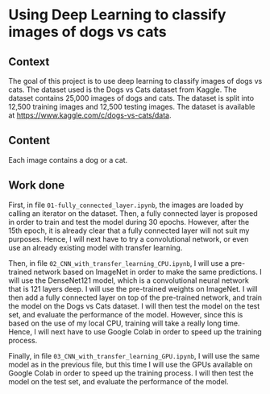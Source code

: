 # Using Deep Learning to classify images of dogs vs cats

## Context
The goal of this project is to use deep learning to classify images of dogs vs cats. The dataset used is the Dogs vs Cats dataset from Kaggle. The dataset contains 25,000 images of dogs and cats. The dataset is split into 12,500 training images and 12,500 testing images. The dataset is available at https://www.kaggle.com/c/dogs-vs-cats/data.

## Content
Each image contains a dog or a cat.

## Work done
First, in file `01-fully_connected_layer.ipynb`, the images are loaded by calling an iterator on the dataset. Then, a fully connected layer is proposed in order to train and test the model during 30 epochs. However, after the 15th epoch, it is already clear that a fully connected layer will not suit my purposes. Hence,  I will next have to try a convolutional network, or even use an already existing model with transfer learning.

Then, in file `02_CNN_with_transfer_learning_CPU.ipynb`, I will use a pre-trained network based on ImageNet in order to make the same predictions. I will use the DenseNet121 model, which is a convolutional neural network that is 121 layers deep. I will use the pre-trained weights on ImageNet. I will then add a fully connected layer on top of the pre-trained network, and train the model on the Dogs vs Cats dataset. I will then test the model on the test set, and evaluate the performance of the model. However, since this is based on the use of my local CPU, training will take a really long time. Hence, I will next have to use Google Colab in order to speed up the training process.

Finally, in file `03_CNN_with_transfer_learning_GPU.ipynb`, I will use the same model as in the previous file, but this time I will use the GPUs available on Google Colab in order to speed up the training process. I will then test the model on the test set, and evaluate the performance of the model.